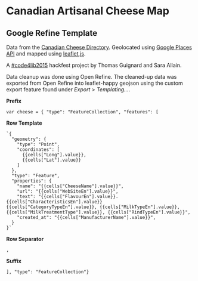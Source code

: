 # Canadian Artisanal Cheese Map

## Google Refine Template

Data from the [Canadian Cheese Directory](http://cheese-fromage.agr.gc.ca/).
Geolocated using [Google Places API](https://developers.google.com/places/) and mapped using [leaflet.js](http://leafletjs.com/).

A [#code4lib2015](http://wiki.code4lib.org/index.php/North#Code4Lib_North:_the_Sixth._St._Catharines_Public_Library.2C_June_4_.26_5.2C_2015) hackfest project by Thomas Guignard and Sara Allain.

Data cleanup was done using Open Refine. The cleaned-up data was exported from Open Refine into leaflet-happy geojson using the custom export feature found under *Export* > *Templating...*.

**Prefix**

`var cheese =
{
  "type": "FeatureCollection",
  "features": [`

**Row Template**

    `{
      "geometry": {
        "type": "Point",
        "coordinates": [
          {{cells["Long"].value}},
          {{cells["Lat"].value}}
        ]
      },
      "type": "Feature",
      "properties": {
        "name": "{{cells["CheeseName"].value}}",
        "url": "{{cells["WebSiteEn"].value}}",
        "text": "{{cells["FlavourEn"].value}}. {{cells["CharacteristicsEn"].value}} {{cells["CategoryTypeEn"].value}}, {{cells["MilkTypeEn"].value}}, {{cells["MilkTreatmentType"].value}}, {{cells["RindTypeEn"].value}}",
        "created_at": "{{cells["ManufacturerName"].value}}",
      }
    }`

**Row Separator**

`,`

**Suffix**

`], "type": "FeatureCollection"}`
